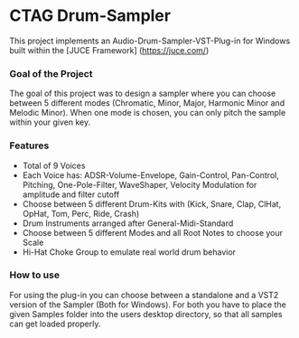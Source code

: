 # CTAG Drum-Sampler

This project implements an Audio-Drum-Sampler-VST-Plug-in for Windows built within the [JUCE Framework] (https://juce.com/)

### Goal of the Project
The goal of this project was to design a sampler where you can choose between 5 different modes (Chromatic, Minor, Major, Harmonic Minor and Melodic Minor).
When one mode is chosen, you can only pitch the sample within your given key.

### Features
* Total of 9 Voices
* Each Voice has: ADSR-Volume-Envelope, Gain-Control, Pan-Control, Pitching, One-Pole-Filter, WaveShaper, Velocity Modulation for amplitude and filter cutoff
* Choose between 5 different Drum-Kits with (Kick, Snare, Clap, ClHat, OpHat, Tom, Perc, Ride, Crash)
* Drum Instruments arranged after General-Midi-Standard 
* Choose between 5 different Modes and all Root Notes to choose your Scale
* Hi-Hat Choke Group to emulate real world drum behavior


### How to use
For using the plug-in you can choose between a standalone and a VST2 version of the Sampler (Both for Windows).
For both you have to place the given Samples folder into the users desktop directory, so that all samples can get loaded properly.
